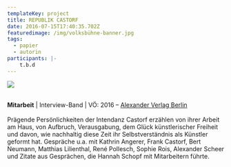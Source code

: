 ```yaml
---
templateKey: project
title: REPUBLIK CASTORF
date: 2016-07-15T17:40:35.702Z
featuredimage: /img/volksbühne-banner.jpg
tags:
  - papier
  - autorin
participants: |-
    t.b.d
---
```

![](/img/republik-castorf.jpg)

\
**Mitarbeit** | Interview-Band | VÖ: 2016 – [Alexander Verlag Berlin](https://www.alexander-verlag.com/programm/titel/364-republik-castorf.html)\
\
Prägende Persönlichkeiten der Intendanz Castorf erzählen von ihrer Arbeit am Haus, von Aufbruch, Verausgabung, dem Glück künstlerischer Freiheit und davon, wie nachhaltig diese Zeit ihr Selbstverständnis als Künstler geformt hat. Gespräche u.a. mit Kathrin Angerer, Frank Castorf, Bert Neumann, Matthias Lilienthal, René Pollesch, Sophie Rois, Alexander Scheer und Zitate aus Gesprächen, die Hannah Schopf mit Mitarbeitern führte.
